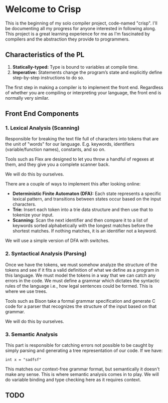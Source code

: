 # Welcome to Crisp

This is the beginning of my solo compiler project, code-named "crisp". I'll be documenting all my progress for anyone interested in following along. This project is a great learning experience for me as I'm fascinated by compilers and the abstraction they provide to programmers.

## Characteristics of the PL

1. **Statically-typed:** Type is bound to variables at compile time.
2. **Imperative:** Statements change the program’s state and explicitly define step-by-step instructions to do so.

The first step in making a compiler is to implement the front end. Regardless of whether you are compiling or interpreting your language, the front end is normally very similar.

## Front End Components

### 1. Lexical Analysis (Scanning)

Responsible for breaking the text file full of characters into tokens that are the unit of "words" for our language. E.g. keywords, identifiers (variable/function names), constants, and so on.

Tools such as Flex are designed to let you throw a handful of regexes at them, and they give you a complete scanner back. 

We will do this by ourselves.

There are a couple of ways to implement this after looking online:

- **Deterministic Finite Automaton (DFA):** Each state represents a specific lexical pattern, and transitions between states occur based on the input characters.
- **Trie:** Insert each token into a trie data structure and then use that to tokenize your input.
- **Scanning:** Scan the next identifier and then compare it to a list of keywords sorted alphabetically with the longest matches before the shortest matches. If nothing matches, it is an identifier not a keyword.

We will use a simple version of DFA with switches.

### 2. Syntactical Analysis (Parsing)

Once we have the tokens, we must somehow analyze the structure of the tokens and see if it fits a valid definition of what we define as a program in this language. We must model the tokens in a way that we can catch any errors in the code. We must define a grammar which dictates the syntactic rules of the language i.e., how legal sentences could be formed. This is where we use trees.

Tools such as Bison take a formal grammar specification and generate C code for a parser that recognizes the structure of the input based on that grammar.

We will do this by ourselves.

### 3. Semantic Analysis

This part is responsible for catching errors not possible to be caught by simply parsing and generating a tree representation of our code. If we have:

```
int x = "sadfsf"
```

This matches our context-free grammar format, but semantically it doesn't make any sense. This is where semantic analysis comes in to play. We will do variable binding and 
type checking here as it requires context.

## TODO